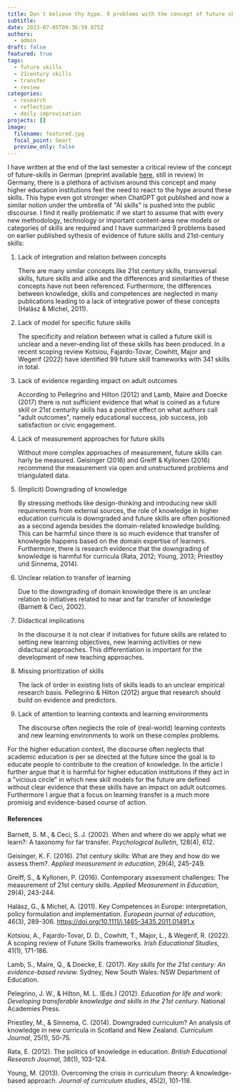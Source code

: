 ```yaml
---
title: Don´t believe thy hype. 9 problems with the concept of future skills and 21st century skills
subtitle:
date: 2023-07-05T09:36:59.875Z
authors:
  - admin
draft: false
featured: true
tags:
  - future skills
  - 21century skills
  - transfer
  - review
categories:
  - research
  - reflection
  - daily improvisation
projects: []
image:
  filename: featured.jpg
  focal_point: Smart
  preview_only: false
---
```

I have written at the end of the last semester a critical review of the concept of future-skills in German (preprint available [here](https://edarxiv.org/qbaze), still in review) In Germany, there is a plethora of activism around this concept and many higher education institutions feel the need to react to the hype around these skills. This hype even got stronger when ChatGPT got published and now a similar notion under the umbrella of "AI skills" is pushed into the public discourse. I find it really problematic if we start to assume that with every new methodology, technology or important content-area new models or categories of skills are required and I have summarized 9 problems based on earlier published sythesis of evidence of future skills and 21st-century skills:

1. Lack of integration and relation between concepts
   
   There are many similar concepts like 21st century skills, transversal skills, future skills and alike and the differences and similarities of these concepts have not been referenced. Furthermore, the differences between knowledge, skills and competences are neglected in many publications leading to a lack of integrative power of these concepts (Halász & Michel, 2011).

2. Lack of model for specific future skills
   
   The specificity and relation between what is called a future skill is unclear and a never-ending list of these skills has been produced. In a recent scoping review Kotsiou, Fajardo-Tovar, Cowhitt, Major and Wegerif (2022) have identified 99 future skill frameworks with 341 skills in total.

3. Lack of evidence regarding impact on adult outcomes
   
   According to Pellegrino and Hilton (2012) and Lamb, Maire and Doecke (2017) there is not sufficient evidence that what is coined as a future skill or 21st centurity skills has a positive effect on what authors call "adult outcomes", namely educational success, job success, job satisfaction or civic engagement.

4. Lack of measurement approaches for future skills
   
   Without more complex approaches of measurement, future skills can harly be measured. Geisinger (2016) and Greiff & Kyllonen (2016) recommend the measurement via open and unstructured problems and triangulated data.

5. (Implicit) Downgrading of knowledge
   
   By stressing methods like design-thinking and introducing new skill requirements from external sources, the role of knowledge in higher education curricula is downgraded and future skills are often positioned as a second agenda besides the domain-related knowledge building. This can be harmful since there is so much evidence that transfer of knowlegde happens based on the domain expertise of learners. Furthermore, there is research evidence that the downgrading of knowledge is harmful for curricula (Rata, 2012; Young, 2013; Priestley und Sinnema, 2014).

6. Unclear relation to transfer of learning
   
   Due to the downgrading of domain knowledge there is an unclear relation to initiatives related to near and far transfer of knowledge (Barnett & Ceci, 2002).

7. Didactical implications
   
   In the discourse it is not clear if initiatives for future skills are related to setting new learning objectives, new learning activities or new didactucal approaches. This differentiation is important for the development of new teaching approaches.

8. Missing prioritization of skills
   
   The lack of order in existing lists of skills leads to an unclear empirical research basis. Pellegrino & Hilton (2012) argue that research should build on evidence and predictors.

9. Lack of attention to learning contexts and learning environments
    
   The discourse often neglects the role of (real-world) learning contexts and new learning environments to work on these complex problems.

For the higher education context, the discourse often neglects that academic education is per se directed at the future since the goal is to educate people to contribute to the creation of knowledge. In the article I further argue that it is harmful for higher education institutions if they act in a "vicious circle" in which new skill models for the future are defined without clear evidence that these skills have an impact on adult outcomes. Furthermore I argue that a focus on learning transfer is a much more promisig and evidence-based course of action.

#### References ####
Barnett, S. M., & Ceci, S. J. (2002). When and where do we apply what we learn?: A taxonomy for far transfer. *Psychological bulletin*, 128(4), 612.

Geisinger, K. F. (2016). 21st century skills: What are they and how do we assess them?. *Applied measurement in education*, 29(4), 245-249.

Greiff, S., & Kyllonen, P. (2016). Contemporary assessment challenges: The measurement of 21st century skills. *Applied Measurement in Education*, 29(4), 243-244.

Halász, G., & Michel, A. (2011). Key Competences in Europe: interpretation, policy formulation and implementation. *European journal of education*, 46(3), 289-306. https://doi.org/10.1111/j.1465-3435.2011.01491.x

Kotsiou, A., Fajardo-Tovar, D. D., Cowhitt, T., Major, L., & Wegerif, R. (2022). A scoping review of Future Skills frameworks. *Irish Educational Studies*, 41(1), 171-186.

Lamb, S., Maire, Q., & Doecke, E. (2017). *Key skills for the 21st century: An evidence-based review.* Sydney, New South Wales: NSW Department of Education.

Pelegrino, J. W., & Hilton, M. L. (Eds.)  (2012). *Education for life and work: Developing transferable knowledge and skills in the 21st century.* National Academies Press.

Priestley, M., & Sinnema, C. (2014). Downgraded curriculum? An analysis of knowledge in new curricula in Scotland and New Zealand. *Curriculum Journal*, 25(1), 50-75.

Rata, E. (2012). The politics of knowledge in education. *British Educational Research Journal*, 38(1), 103-124.

Young, M. (2013). Overcoming the crisis in curriculum theory: A knowledge-based approach. *Journal of curriculum studies*, 45(2), 101-118.

